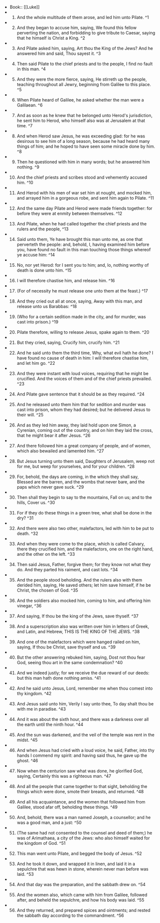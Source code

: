 - Book:: [[Luke]]
- 1. And the whole multitude of them arose, and led him unto Pilate. ^1
- 2. And they began to accuse him, saying, We found this fellow perverting the nation, and forbidding to give tribute to Caesar, saying that he himself is Christ a King. ^2
- 3. And Pilate asked him, saying, Art thou the King of the Jews? And he answered him and said, Thou sayest it. ^3
- 4. Then said Pilate to the chief priests and to the people, I find no fault in this man. ^4
- 5. And they were the more fierce, saying, He stirreth up the people, teaching throughout all Jewry, beginning from Galilee to this place. ^5
- 6. When Pilate heard of Galilee, he asked whether the man were a Galilaean. ^6
- 7. And as soon as he knew that he belonged unto Herod's jurisdiction, he sent him to Herod, who himself also was at Jerusalem at that time. ^7
- 8. And when Herod saw Jesus, he was exceeding glad: for he was desirous to see him of a long season, because he had heard many things of him; and he hoped to have seen some miracle done by him. ^8
- 9. Then he questioned with him in many words; but he answered him nothing. ^9
- 10. And the chief priests and scribes stood and vehemently accused him. ^10
- 11. And Herod with his men of war set him at nought, and mocked him, and arrayed him in a gorgeous robe, and sent him again to Pilate. ^11
- 12. And the same day Pilate and Herod were made friends together: for before they were at enmity between themselves. ^12
- 13. And Pilate, when he had called together the chief priests and the rulers and the people, ^13
- 14. Said unto them, Ye have brought this man unto me, as one that perverteth the people: and, behold, I, having examined him before you, have found no fault in this man touching those things whereof ye accuse him: ^14
- 15. No, nor yet Herod: for I sent you to him; and, lo, nothing worthy of death is done unto him. ^15
- 16. I will therefore chastise him, and release him. ^16
- 17. (For of necessity he must release one unto them at the feast.) ^17
- 18. And they cried out all at once, saying, Away with this man, and release unto us Barabbas: ^18
- 19. (Who for a certain sedition made in the city, and for murder, was cast into prison.) ^19
- 20. Pilate therefore, willing to release Jesus, spake again to them. ^20
- 21. But they cried, saying, Crucify him, crucify him. ^21
- 22. And he said unto them the third time, Why, what evil hath he done? I have found no cause of death in him: I will therefore chastise him, and let him go. ^22
- 23. And they were instant with loud voices, requiring that he might be crucified. And the voices of them and of the chief priests prevailed. ^23
- 24. And Pilate gave sentence that it should be as they required. ^24
- 25. And he released unto them him that for sedition and murder was cast into prison, whom they had desired; but he delivered Jesus to their will. ^25
- 26. And as they led him away, they laid hold upon one Simon, a Cyrenian, coming out of the country, and on him they laid the cross, that he might bear it after Jesus. ^26
- 27. And there followed him a great company of people, and of women, which also bewailed and lamented him. ^27
- 28. But Jesus turning unto them said, Daughters of Jerusalem, weep not for me, but weep for yourselves, and for your children. ^28
- 29. For, behold, the days are coming, in the which they shall say, Blessed are the barren, and the wombs that never bare, and the paps which never gave suck. ^29
- 30. Then shall they begin to say to the mountains, Fall on us; and to the hills, Cover us. ^30
- 31. For if they do these things in a green tree, what shall be done in the dry? ^31
- 32. And there were also two other, malefactors, led with him to be put to death. ^32
- 33. And when they were come to the place, which is called Calvary, there they crucified him, and the malefactors, one on the right hand, and the other on the left. ^33
- 34. Then said Jesus, Father, forgive them; for they know not what they do. And they parted his raiment, and cast lots. ^34
- 35. And the people stood beholding. And the rulers also with them derided him, saying, He saved others; let him save himself, if he be Christ, the chosen of God. ^35
- 36. And the soldiers also mocked him, coming to him, and offering him vinegar, ^36
- 37. And saying, If thou be the king of the Jews, save thyself. ^37
- 38. And a superscription also was written over him in letters of Greek, and Latin, and Hebrew, THIS IS THE KING OF THE JEWS. ^38
- 39. And one of the malefactors which were hanged railed on him, saying, If thou be Christ, save thyself and us. ^39
- 40. But the other answering rebuked him, saying, Dost not thou fear God, seeing thou art in the same condemnation? ^40
- 41. And we indeed justly; for we receive the due reward of our deeds: but this man hath done nothing amiss. ^41
- 42. And he said unto Jesus, Lord, remember me when thou comest into thy kingdom. ^42
- 43. And Jesus said unto him, Verily I say unto thee, To day shalt thou be with me in paradise. ^43
- 44. And it was about the sixth hour, and there was a darkness over all the earth until the ninth hour. ^44
- 45. And the sun was darkened, and the veil of the temple was rent in the midst. ^45
- 46. And when Jesus had cried with a loud voice, he said, Father, into thy hands I commend my spirit: and having said thus, he gave up the ghost. ^46
- 47. Now when the centurion saw what was done, he glorified God, saying, Certainly this was a righteous man. ^47
- 48. And all the people that came together to that sight, beholding the things which were done, smote their breasts, and returned. ^48
- 49. And all his acquaintance, and the women that followed him from Galilee, stood afar off, beholding these things. ^49
- 50. And, behold, there was a man named Joseph, a counsellor; and he was a good man, and a just: ^50
- 51. (The same had not consented to the counsel and deed of them;) he was of Arimathaea, a city of the Jews: who also himself waited for the kingdom of God. ^51
- 52. This man went unto Pilate, and begged the body of Jesus. ^52
- 53. And he took it down, and wrapped it in linen, and laid it in a sepulchre that was hewn in stone, wherein never man before was laid. ^53
- 54. And that day was the preparation, and the sabbath drew on. ^54
- 55. And the women also, which came with him from Galilee, followed after, and beheld the sepulchre, and how his body was laid. ^55
- 56. And they returned, and prepared spices and ointments; and rested the sabbath day according to the commandment. ^56
